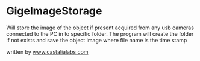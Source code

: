 GigeImageStorage
================

Will store the image of the object if present acquired from any usb cameras connected to the PC in to specific folder.
The program will create the folder if not exists and save the object image where file name is the time stamp

written by www.castalialabs.com


